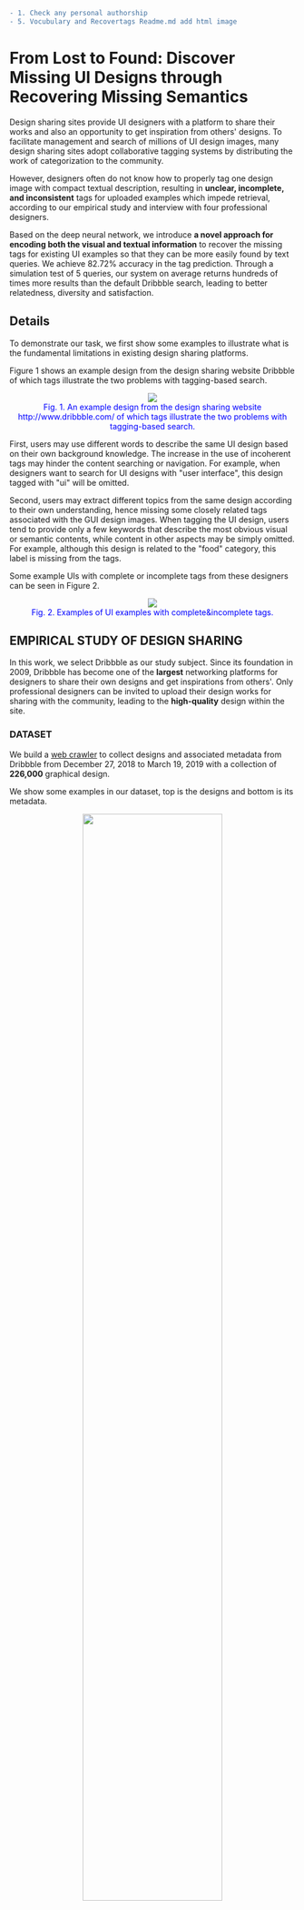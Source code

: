 ```diff
- 1. Check any personal authorship
- 5. Vocubulary and Recovertags Readme.md add html image
```
# From Lost to Found: Discover Missing UI Designs through Recovering Missing Semantics

Design sharing sites provide UI designers with a platform to share their works and also an opportunity to get inspiration from others' designs. To facilitate management and search of millions of UI design images, many design sharing sites adopt collaborative tagging systems by distributing the work of categorization to the community.

However, designers often do not know how to properly tag one design image with compact textual description, resulting in **unclear, incomplete, and inconsistent** tags for uploaded examples which impede retrieval, according to our empirical study and interview with four professional designers. 

Based on the deep neural network, we introduce **a novel approach for encoding both the visual and textual information** to recover the missing tags for existing UI examples so that they can be more easily found by text queries. We achieve 82.72\% accuracy in the tag prediction. Through a simulation test of 5 queries, our system on average returns hundreds of times more results than the default Dribbble search, leading to better relatedness, diversity and satisfaction.	

## Details
To demonstrate our task, we first show some examples to illustrate what is the fundamental limitations in existing design sharing platforms.

Figure 1 shows an example design from the design sharing website Dribbble of which tags illustrate the two problems with tagging-based search. 

<div style="color:#0000FF" align="center">
<img src="figures/figure1.png"/> 
<figcaption>Fig. 1. An example design from the design sharing website http://www.dribbble.com/ of which tags illustrate the two problems with tagging-based search.</figcaption>
</div>

First, users may use different words to describe the same UI design based on their own background knowledge. The increase in the use of incoherent tags may hinder the content searching or navigation.
For example, when designers want to search for UI designs with "user interface", this design tagged with "ui" will be omitted.


Second, users may extract different topics from the same design according to their own understanding, hence missing some closely related tags associated with the GUI design images. 
When tagging the UI design, users tend to provide only a few keywords that describe the most obvious visual or semantic contents, while content in other aspects may be simply omitted.
For example, although this design is related to the "food" category, this label is missing from the tags.

Some example UIs with complete or incomplete tags from these designers can be seen in Figure 2.
<div style="color:#0000FF" align="center">
<img src="figures/completeandincomplete.png"/> 
<figcaption>Fig. 2. Examples of UI examples with complete&incomplete tags.</figcaption>
</div>
<!-- ![UI-related tags association graph](/figures/communitydetection.png) -->

## EMPIRICAL STUDY OF DESIGN SHARING
In this work, we select Dribbble as our study subject. Since its foundation in 2009, Dribbble has become one of the **largest** networking platforms for designers to share their own designs and get inspirations from others'.
Only professional designers can be invited to upload their design works for sharing with the community, leading to the **high-quality** design within the site.

### DATASET
We build a [web crawler](Crawl/README.md) to collect designs and associated metadata from Dribbble from December 27, 2018 to March 19, 2019 with a collection of **226,000** graphical design.

We show some examples in our dataset, top is the designs and bottom is its metadata.

<!-- <div style="color:#0000FF" align="center"> -->
<p align="center">
<img src="figures/figure2.png" width="70%"/> 
</p><p align="center">Fig. 3. Example and Metadata of our Dribbble dataset crawled from December 27, 2018 to March 19, 2019<p align="center">
<!-- </div> -->


<!-- 
Within the Dribbble site, the design creators can add at most 20 tags for their design work.  -->
<!-- ```diff
+ add statistic for dataset and show UI importance. Among the top 30 most common tags, approximately 25% are UI related (e.g., “ui”, “ux”, “app”, “web”, “interface”, etc.), which indicates that user interface design is one of the most popular design areas on Dribbble.
``` -->

The full dataset can be downloaded via [Dataset](https://drive.google.com/open?id=1UpoAxyY66zlRlJ7z4ZfZUWu_FDpPRhRb) ||
[Metadata](https://drive.google.com/file/d/1-xci75k3yZWxbb1BjK-kEg_HYH5VdDDU/view?usp=sharing)


### Overview of UI semantics

We adopt the [Association Rule Mining and Community Detection](Vocubulary/README.md) for visualizing the landscape of UI tags. Figure 4 shows the UI-related tag associative graph.
<div style="color:#0000FF" align="center">
<img src="figures/figure3.png"/> 
<figcaption>Fig. 4. The UI-related tag associative graph from December 27, 2018 to March 19, 2019</figcaption>
</div>

### Vocabulary of UI semantics
We adopted a consensus-driven, iterative approach to combine the observed tag landscape with existing expert knowledge documented inbooks and websites such as Mobile Design Pattern Gallery and Google’s Material Design.

Figure 5 shows the categorization of some most frequent UI-related tags. For example, the APP FUNCTIONALITY category contains "MUSIC", "FOOD & DRINK", "GAME", and the subcategory "FOOD & DRINK" contains UI design tagged with "Food", "Restaurant", "Drink", etc.
<p align="center">
<img src="figures/figure4.png" style="width:100%"/> 
<figcaption></figcaption>
</p><p align="center">Fig. 5. The categorization of some most frequent UI-related tags.<p align="center">

### Consistency of Vocabulary
We adopt a semi-automatic method (1) train a word embedding to extract semantically-related words like "minimal" and "minimalistic" (2) define a set of rules to discriminate the abbreviations (3) manually check the vocabulary

Figure 6 shows the 40 most frequent UI related tags with their abbreviations and synonyms and in brackets indicate the number of occurence.
<p align="center">
<img src="figures/figure5.png"/> 
</p><p align="center">Fig. 6. The 40 most frequent UI related tags with their abbreviations and synonyms and in brackets indicate the number of occurence.<p align="center">

The full UI category can be viewed [Here](RecoverTags/categorization.py)

## AUGMENT TAGS FOR THE UI DESIGN

Figure 7 shows the overview of our approach.
We first collect all existing UI design with specific tags identified in our empirical study, and then develop a binary tag prediction model (predicting the image is or isn't belonging to the tag) by combining a CNN model for capturing visual UI information and a fully-connected neural network for capturing textual information of existing tags.
Additionally, to understand how our ensemble model make its decisions through the visual information, we apply a visualization technique (Saliency Maps) for understanding which part of the figure and which keyword leading to the final prediction.
<p align="center">
<img src="figures/CNN_structure.png"/> 
<figcaption>Fig. 7. The architecture of our tag prediction model.</figcaption>
</p>

### Dataset preparing
Figure 8 shows the statistics of our dataset for each tag. The dataset contains 50% positive and 50% negative samples. 

<p align="center">
<img src="figures/dataset.png"/> 
<figcaption>Fig. 8. The number of instances per tag in the proposed dataset.</figcaption>
</p>

### Training and Demo process
Please follow the [Readme.md](RecoverTags/README.md) instruction in RecoverTags folder.

## EVALUATION
Note that as the splitting ratio may influence the final results, we experiment four splitting ratio (training : validation : tesing), 50%:25%:25%, 60%:20%:20%, 70%:15%:15% and 80%:10%:10% for each model respectively.

We further set up several basic machine-learning baselines including the feature extraction (e.g., color histogram) with machine-learning classifiers (e.g., decision tree, SVM). We further set up different settings of data splitting. 

**Results show that the improvement of our model is significant in all comparisons and in all data splitting.**

<p align="center">
<img src="figures/result.png"/> 
<figcaption>Fig. 9. Tag classification accuracy for four dataset splitting ratio in different methods.</figcaption>
</p>

The detailed results can be viewed here.
<p align="center">
<img src="figures/detailresult.png"/> 
<figcaption>Fig. 10. Tag classification accuracy in four splitting ratio.</figcaption>
</p>

Figure 11 shows some predicted additional tags for example UI designs by our model.
<p align="center">
<img src="figures/figure9.png"/> 
<figcaption>Fig. 11. The predicted tags by our model for complementing the original tags.</figcaption>
</p>

Figure 12 shows the visualization of salient visual and textual features in our model leading to the final predictions.
<p align="center">
<img src="figures/figure10.png"/> 
<figcaption>Fig. 12. Visualization of the salient features in our model leading to the final predictions.</figcaption>
</p>

 

Some common causes for tag augmentation failure. 
<p align="center">
<img src="figures/failure.png"/> 
<figcaption>Fig. 13. Examples of the three kinds of prediction errors.</figcaption>
</p>

## RETRIEVAL EVALUATION
We conduct a pilot user study to evaluate the usefulness of the predicted addition tags for boot-strapping the UI design retrieval. Figure 14 and Figure 15 provides initial evidence of the usefulness of our method for enhancing the performance of tagging-based search. For more detail of this user study, please [see the website](https://sites.google.com/view/uitagpredictionuserstudy/home).
<p align="center">
<img src="figures/table3.png"/> 
<figcaption>Fig. 14. The random queries for searching UI designs.</figcaption>
</p>

<p align="center">
<img src="figures/table4.png"/> 
<figcaption>Fig. 15. The comparison of the experiment and control groups. ∗ denotes 𝑝<0.01, ∗∗ denotes 𝑝<0.05.</figcaption>
</p>

## License
[![License: GPL v2](https://img.shields.io/badge/License-GPL%20v2-blue.svg)](https://www.gnu.org/licenses/old-licenses/gpl-2.0.en.html)
